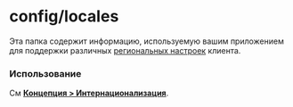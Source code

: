 # config/locales

Эта папка содержит информацию, используемую вашим приложением для поддержки различных [региональных настроек](https://ru.wikipedia.org/wiki/%D0%9B%D0%BE%D0%BA%D0%B0%D0%BB%D1%8C) клиента.

### Использование

См **[Концепция > Интернационализация](https://sailsjs.com/documentation/concepts/internationalization)**.

<docmeta name="displayName" value="locales">

